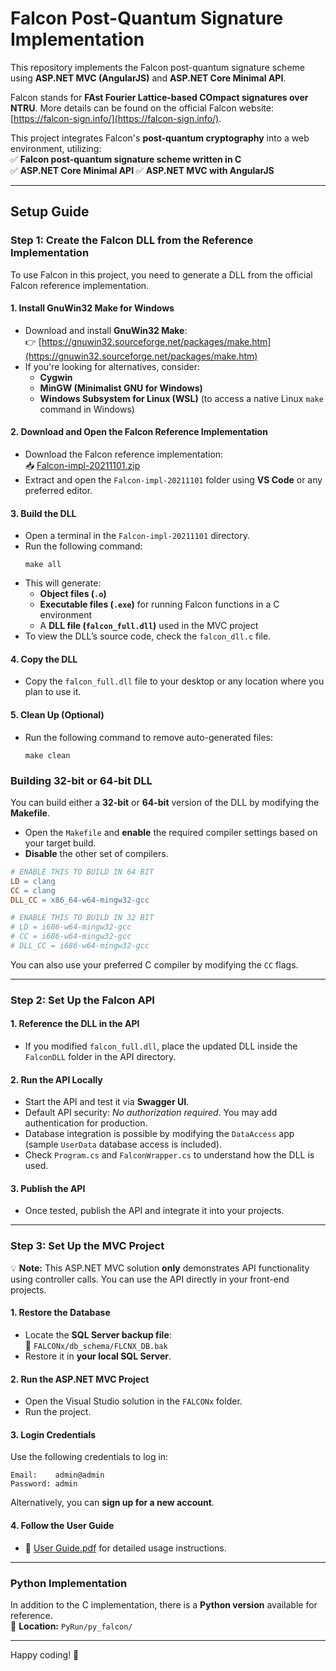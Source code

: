 # Falcon Post-Quantum Signature Implementation

This repository implements the Falcon post-quantum signature scheme using **ASP.NET MVC (AngularJS)** and **ASP.NET Core Minimal API**.

Falcon stands for **FAst Fourier Lattice-based COmpact signatures over NTRU**. More details can be found on the official Falcon website: [https://falcon-sign.info/](https://falcon-sign.info/).

This project integrates Falcon's **post-quantum cryptography** into a web environment, utilizing:  
✅ **Falcon post-quantum signature scheme written in C**  
✅ **ASP.NET Core Minimal API** 
✅ **ASP.NET MVC with AngularJS**  

---

## Setup Guide

### Step 1: Create the Falcon DLL from the Reference Implementation

To use Falcon in this project, you need to generate a DLL from the official Falcon reference implementation.

#### 1. Install GnuWin32 Make for Windows  
   - Download and install **GnuWin32 Make**:  
     👉 [https://gnuwin32.sourceforge.net/packages/make.htm](https://gnuwin32.sourceforge.net/packages/make.htm)
   - If you're looking for alternatives, consider:  
     - **Cygwin**  
     - **MinGW (Minimalist GNU for Windows)**  
     - **Windows Subsystem for Linux (WSL)** (to access a native Linux `make` command in Windows)  

#### 2. Download and Open the Falcon Reference Implementation  
   - Download the Falcon reference implementation:  
     📥 [Falcon-impl-20211101.zip](https://falcon-sign.info/Falcon-impl-20211101.zip)  
   - Extract and open the `Falcon-impl-20211101` folder using **VS Code** or any preferred editor.

#### 3. Build the DLL  
   - Open a terminal in the `Falcon-impl-20211101` directory.
   - Run the following command:  
     ```
     make all
     ```
   - This will generate:  
     - **Object files (`.o`)**
     - **Executable files (`.exe`)** for running Falcon functions in a C environment  
     - A **DLL file (`falcon_full.dll`)** used in the MVC project  
   - To view the DLL’s source code, check the `falcon_dll.c` file.

#### 4. Copy the DLL  
   - Copy the `falcon_full.dll` file to your desktop or any location where you plan to use it.

#### 5. Clean Up (Optional)  
   - Run the following command to remove auto-generated files:  
     ```
     make clean
     ```

### Building 32-bit or 64-bit DLL

You can build either a **32-bit** or **64-bit** version of the DLL by modifying the **Makefile**.

- Open the `Makefile` and **enable** the required compiler settings based on your target build.
- **Disable** the other set of compilers.

```makefile
# ENABLE THIS TO BUILD IN 64 BIT
LD = clang
CC = clang
DLL_CC = x86_64-w64-mingw32-gcc

# ENABLE THIS TO BUILD IN 32 BIT
# LD = i686-w64-mingw32-gcc
# CC = i686-w64-mingw32-gcc
# DLL_CC = i686-w64-mingw32-gcc
```

You can also use your preferred C compiler by modifying the `CC` flags.

---

### Step 2: Set Up the Falcon API

#### 1. Reference the DLL in the API  
   - If you modified `falcon_full.dll`, place the updated DLL inside the `FalconDLL` folder in the API directory.

#### 2. Run the API Locally  
   - Start the API and test it via **Swagger UI**.
   - Default API security: _No authorization required_. You may add authentication for production.
   - Database integration is possible by modifying the `DataAccess` app (sample `UserData` database access is included).
   - Check `Program.cs` and `FalconWrapper.cs` to understand how the DLL is used.

#### 3. Publish the API  
   - Once tested, publish the API and integrate it into your projects.

---

### Step 3: Set Up the MVC Project  

💡 **Note:** This ASP.NET MVC solution **only** demonstrates API functionality using controller calls. You can use the API directly in your front-end projects.

#### 1. Restore the Database  
   - Locate the **SQL Server backup file**:  
     📂 `FALCONx/db_schema/FLCNX_DB.bak`  
   - Restore it in **your local SQL Server**.

#### 2. Run the ASP.NET MVC Project  
   - Open the Visual Studio solution in the `FALCONx` folder.
   - Run the project.

#### 3. Login Credentials  
   Use the following credentials to log in:  
   ```
   Email:    admin@admin
   Password: admin
   ```
   Alternatively, you can **sign up for a new account**.

#### 4. Follow the User Guide  
   - 📖 [User Guide.pdf](https://github.com/weigle22/post-quantum-sign-FALCON-MVC/blob/main/FALCONx/User%20Guide.pdf) for detailed usage instructions.

---

### Python Implementation

In addition to the C implementation, there is a **Python version** available for reference.  
📂 **Location:** `PyRun/py_falcon/`

---

Happy coding! 🚀
